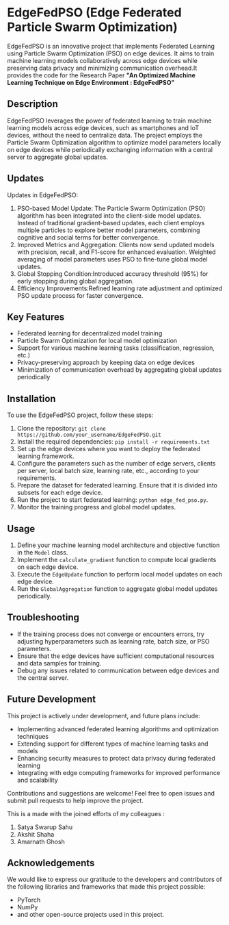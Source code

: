 # EdgeFedPSO (Edge Federated Particle Swarm Optimization)

EdgeFedPSO is an innovative project that implements Federated Learning using Particle Swarm Optimization (PSO) on edge devices. It aims to train machine learning models collaboratively across edge devices while preserving data privacy and minimizing communication overhead.It provides the code for the Research Paper **"An Optimized Machine Learning Technique on Edge Environment : EdgeFedPSO"** 

## Description

EdgeFedPSO leverages the power of federated learning to train machine learning models across edge devices, such as smartphones and IoT devices, without the need to centralize data. The project employs the Particle Swarm Optimization algorithm to optimize model parameters locally on edge devices while periodically exchanging information with a central server to aggregate global updates.

## Updates

Updates in EdgeFedPSO:
1. PSO-based Model Update: The Particle Swarm Optimization (PSO) algorithm has been integrated into the client-side model updates. Instead of traditional gradient-based updates, each client employs multiple particles to explore better model parameters, combining cognitive and social terms for better convergence.
2. Improved Metrics and Aggregation: Clients now send updated models with precision, recall, and F1-score for enhanced evaluation.
Weighted averaging of model parameters uses PSO to fine-tune global model updates.
3. Global Stopping Condition:Introduced accuracy threshold (95%) for early stopping during global aggregation.
4. Efficiency Improvements:Refined learning rate adjustment and optimized PSO update process for faster convergence.










## Key Features

- Federated learning for decentralized model training
- Particle Swarm Optimization for local model optimization
- Support for various machine learning tasks (classification, regression, etc.)
- Privacy-preserving approach by keeping data on edge devices
- Minimization of communication overhead by aggregating global updates periodically

## Installation

To use the EdgeFedPSO project, follow these steps:

1. Clone the repository: `git clone https://github.com/your_username/EdgeFedPSO.git`
2. Install the required dependencies: `pip install -r requirements.txt`
3. Set up the edge devices where you want to deploy the federated learning framework.
4. Configure the parameters such as the number of edge servers, clients per server, local batch size, learning rate, etc., according to your requirements.
5. Prepare the dataset for federated learning. Ensure that it is divided into subsets for each edge device.
6. Run the project to start federated learning: `python edge_fed_pso.py`.
7. Monitor the training progress and global model updates.

## Usage

1. Define your machine learning model architecture and objective function in the `Model` class.
2. Implement the `calculate_gradient` function to compute local gradients on each edge device.
3. Execute the `EdgeUpdate` function to perform local model updates on each edge device.
4. Run the `GlobalAggregation` function to aggregate global model updates periodically.

## Troubleshooting

- If the training process does not converge or encounters errors, try adjusting hyperparameters such as learning rate, batch size, or PSO parameters.
- Ensure that the edge devices have sufficient computational resources and data samples for training.
- Debug any issues related to communication between edge devices and the central server.

## Future Development

This project is actively under development, and future plans include:

- Implementing advanced federated learning algorithms and optimization techniques
- Extending support for different types of machine learning tasks and models
- Enhancing security measures to protect data privacy during federated learning
- Integrating with edge computing frameworks for improved performance and scalability

Contributions and suggestions are welcome! Feel free to open issues and submit pull requests to help improve the project.

This is a made with the joined efforts of my colleagues :
1. Satya Swarup Sahu
2. Akshit Shaha
3. Amarnath Ghosh

## Acknowledgements

We would like to express our gratitude to the developers and contributors of the following libraries and frameworks that made this project possible:

- PyTorch
- NumPy
- and other open-source projects used in this project.
